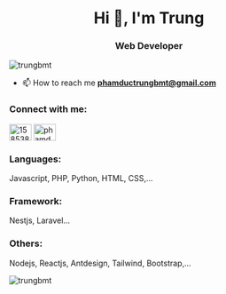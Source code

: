 <h1 align="center">Hi 👋, I'm Trung</h1>
<h3 align="center">Web Developer</h3>

<p align="left"> <img src="https://komarev.com/ghpvc/?username=trungbmt&label=Profile%20views&color=0e75b6&style=flat" alt="trungbmt" /> </p>

- 📫 How to reach me **phamductrungbmt@gmail.com**

<h3 align="left">Connect with me:</h3>
<p align="left">
<a href="https://stackoverflow.com/users/15853857" target="blank"><img align="center" src="https://raw.githubusercontent.com/rahuldkjain/github-profile-readme-generator/master/src/images/icons/Social/stack-overflow.svg" alt="15853857" height="30" width="40" /></a>
<a href="https://fb.com/phamductrungbmt" target="blank"><img align="center" src="https://raw.githubusercontent.com/rahuldkjain/github-profile-readme-generator/master/src/images/icons/Social/facebook.svg" alt="phamductrungbmt" height="30" width="40" /></a>
</p>

<h3 align="left">Languages:</h3>
<p align="left">Javascript, PHP, Python, HTML, CSS,...</p>

<h3 align="left">Framework:</h3>
<p align="left">Nestjs, Laravel...</p>

<h3 align="left">Others:</h3>
<p align="left">Nodejs, Reactjs, Antdesign, Tailwind, Bootstrap,...</p>


<p><img align="center" src="https://github-readme-streak-stats.herokuapp.com/?user=trungbmt&" alt="trungbmt" /></p>
